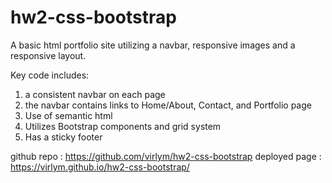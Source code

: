 # hw2-css-bootstrap

A basic html portfolio site utilizing a navbar, responsive images and a responsive layout.

Key code includes:
1) a consistent navbar on each page
2) the navbar contains links to Home/About, Contact, and Portfolio page
3) Use of semantic html
4) Utilizes Bootstrap components and grid system
5) Has a sticky footer

github repo : https://github.com/virlym/hw2-css-bootstrap
deployed page : https://virlym.github.io/hw2-css-bootstrap/